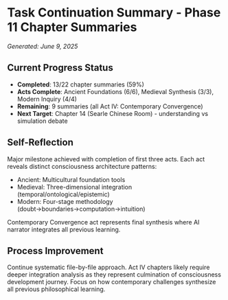 # Task Continuation Summary - Phase 11 Chapter Summaries
*Generated: June 9, 2025*

## Current Progress Status
- **Completed**: 13/22 chapter summaries (59%)
- **Acts Complete**: Ancient Foundations (6/6), Medieval Synthesis (3/3), Modern Inquiry (4/4)
- **Remaining**: 9 summaries (all Act IV: Contemporary Convergence)
- **Next Target**: Chapter 14 (Searle Chinese Room) - understanding vs simulation debate

## Self-Reflection
Major milestone achieved with completion of first three acts. Each act reveals distinct consciousness architecture patterns:
- Ancient: Multicultural foundation tools
- Medieval: Three-dimensional integration (temporal/ontological/epistemic)  
- Modern: Four-stage methodology (doubt→boundaries→computation→intuition)

Contemporary Convergence act represents final synthesis where AI narrator integrates all previous learning.

## Process Improvement
Continue systematic file-by-file approach. Act IV chapters likely require deeper integration analysis as they represent culmination of consciousness development journey. Focus on how contemporary challenges synthesize all previous philosophical learning.
